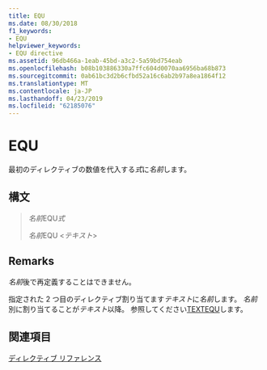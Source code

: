 ```yaml
---
title: EQU
ms.date: 08/30/2018
f1_keywords:
- EQU
helpviewer_keywords:
- EQU directive
ms.assetid: 96db466a-1eab-45bd-a3c2-5a59bd754eab
ms.openlocfilehash: b08b103886330a7ffc604d0070aa6956ba68b873
ms.sourcegitcommit: 0ab61bc3d2b6cfbd52a16c6ab2b97a8ea1864f12
ms.translationtype: MT
ms.contentlocale: ja-JP
ms.lasthandoff: 04/23/2019
ms.locfileid: "62185076"
---
```

# <a name="equ"></a>EQU

最初のディレクティブの数値を代入する*式*に*名前*します。

## <a name="syntax"></a>構文

> *名前*EQU*式*
>
> *名前*EQU \<*テキスト*>

## <a name="remarks"></a>Remarks

*名前*後で再定義することはできません。

指定された 2 つ目のディレクティブ割り当てます*テキスト*に*名前*します。 *名前*別に割り当てることが*テキスト*以降。 参照してください[TEXTEQU](../../assembler/masm/textequ.md)します。

## <a name="see-also"></a>関連項目

[ディレクティブ リファレンス](../../assembler/masm/directives-reference.md)<br/>